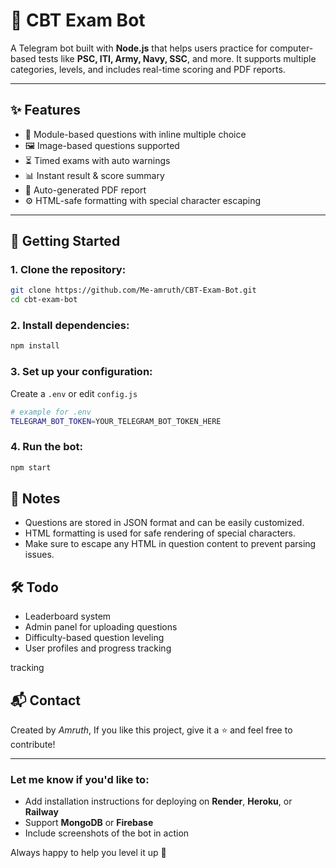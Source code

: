 # 🤖 CBT Exam Bot

A Telegram bot built with **Node.js** that helps users practice for computer-based tests like **PSC, ITI, Army, Navy, SSC**, and more. It supports multiple categories, levels, and includes real-time scoring and PDF reports.

---

## ✨ Features

- 🧠 Module-based questions with inline multiple choice
- 🖼️ Image-based questions supported
- ⏳ Timed exams with auto warnings
- 📊 Instant result & score summary
- 📄 Auto-generated PDF report
- ⚙️ HTML-safe formatting with special character escaping

---

## 🚀 Getting Started

### 1. Clone the repository:
```bash
git clone https://github.com/Me-amruth/CBT-Exam-Bot.git
cd cbt-exam-bot
```
### 2. Install dependencies:
```bash
npm install
```
### 3. Set up your configuration:
Create a `.env` or edit `config.js`
```bash
# example for .env
TELEGRAM_BOT_TOKEN=YOUR_TELEGRAM_BOT_TOKEN_HERE
```
### 4. Run the bot:
```bash
npm start
```

## 📌 Notes
- Questions are stored in JSON format and can be easily customized.
- HTML formatting is used for safe rendering of special characters.
- Make sure to escape any HTML in question content to prevent parsing issues.

## 🛠️ Todo
- Leaderboard system
- Admin panel for uploading questions
- Difficulty-based question leveling
- User profiles and progress tracking

tracking

## 📬 Contact
Created by *Amruth*,
If you like this project, give it a ⭐ and feel free to contribute!

---

### Let me know if you'd like to:
- Add installation instructions for deploying on **Render**, **Heroku**, or **Railway**
- Support **MongoDB** or **Firebase**
- Include screenshots of the bot in action

Always happy to help you level it up 💪